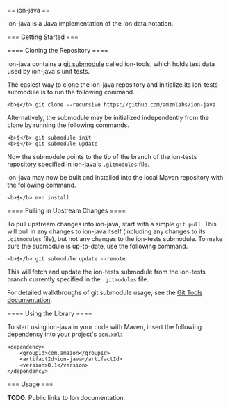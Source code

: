 == ion-java ==

ion-java is a Java implementation of the Ion data notation.

=== Getting Started ===

==== Cloning the Repository ====

ion-java contains a [git submodule](https://git-scm.com/docs/git-submodule)
called ion-tools, which holds test data used by ion-java's unit tests.

The easiest way to clone the ion-java repository and initialize its ion-tests
submodule is to run the following command.

    <b>$</b> git clone --recursive https://github.com/amznlabs/ion-java
    
Alternatively, the submodule may be initialized independently from the clone
by running the following commands.

    <b>$</b> git submodule init
    <b>$</b> git submodule update

Now the submodule points to the tip of the branch of the ion-tests repository
specified in ion-java's `.gitmodules` file.

ion-java may now be built and installed into the local Maven repository with
the following command.

    <b>$</b> mvn install
    
==== Pulling in Upstream Changes ====

To pull upstream changes into ion-java, start with a simple `git pull`.
This will pull in any changes to ion-java itself (including any changes
to its `.gitmodules` file), but not any changes to the ion-tests
submodule. To make sure the submodule is up-to-date, use the following
command.

    <b>$</b> git submodule update --remote

This will fetch and update the ion-tests submodule from the ion-tests branch
currently specified in the `.gitmodules` file.

For detailed walkthroughs of git submodule usage, see the
[Git Tools documentation](https://git-scm.com/book/en/v2/Git-Tools-Submodules).

==== Using the Library ====

To start using ion-java in your code with Maven, insert the following
dependency into your project's `pom.xml`:

    <dependency>
        <groupId>com.amazon</groupId>
        <artifactId>ion-java</artifactId>
        <version>0.1</version>
    </dependency>
    
=== Usage ===

**TODO**: Public links to Ion documentation.

